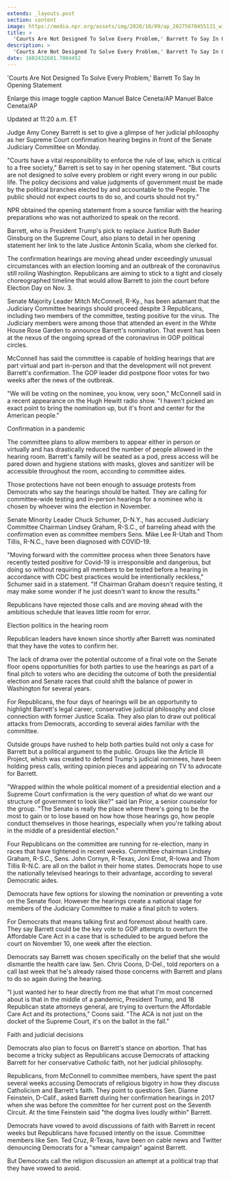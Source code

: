 ```yaml
--- 
extends: _layouts.post 
section: content 
image: https://media.npr.org/assets/img/2020/10/09/ap_20275670455131_wide-edc8c9efaf0bedb5bd18aed6c785b86b5791ffb7.jpg?s=1400 
title: > 
  'Courts Are Not Designed To Solve Every Problem,' Barrett To Say In Opening Statement 
description: > 
  'Courts Are Not Designed To Solve Every Problem,' Barrett To Say In Opening StatementEnlarge this image toggle caption Manuel Balce Ceneta/AP Manuel Balce Ceneta/APUpdated at 11:20 a.m."Courts have a vital responsibility to enforce the rule of law, which is critical to a free society," Barrett is set to say in her opening statement."But courts are not designed to solve every problem or right every wrong in our public life.The confirmation hearings are moving ahead under exceedingly unusual circumstances with an election looming and an outbreak of the coronavirus still roiling Washington.Committee members like Sen. Ted Cruz, R-Texas, have been on cable news and Twitter denouncing Democrats for a "smear campaign" against Barrett. 
date: 1602432681.7004452 
--- 
```

'Courts Are Not Designed To Solve Every Problem,' Barrett To Say In Opening Statement

Enlarge this image toggle caption Manuel Balce Ceneta/AP Manuel Balce Ceneta/AP

Updated at 11:20 a.m. ET

Judge Amy Coney Barrett is set to give a glimpse of her judicial philosophy as her Supreme Court confirmation hearing begins in front of the Senate Judiciary Committee on Monday.

"Courts have a vital responsibility to enforce the rule of law, which is critical to a free society," Barrett is set to say in her opening statement. "But courts are not designed to solve every problem or right every wrong in our public life. The policy decisions and value judgments of government must be made by the political branches elected by and accountable to the People. The public should not expect courts to do so, and courts should not try."

NPR obtained the opening statement from a source familiar with the hearing preparations who was not authorized to speak on the record.

Barrett, who is President Trump's pick to replace Justice Ruth Bader Ginsburg on the Supreme Court, also plans to detail in her opening statement her link to the late Justice Antonin Scalia, whom she clerked for.

The confirmation hearings are moving ahead under exceedingly unusual circumstances with an election looming and an outbreak of the coronavirus still roiling Washington. Republicans are aiming to stick to a tight and closely choreographed timeline that would allow Barrett to join the court before Election Day on Nov. 3.

Senate Majority Leader Mitch McConnell, R-Ky., has been adamant that the Judiciary Committee hearings should proceed despite 3 Republicans, including two members of the committee, testing positive for the virus. The Judiciary members were among those that attended an event in the White House Rose Garden to announce Barrett's nomination. That event has been at the nexus of the ongoing spread of the coronavirus in GOP political circles.

McConnell has said the committee is capable of holding hearings that are part virtual and part in-person and that the development will not prevent Barrett's confirmation. The GOP leader did postpone floor votes for two weeks after the news of the outbreak.

"We will be voting on the nominee, you know, very soon," McConnell said in a recent appearance on the Hugh Hewitt radio show. "I haven't picked an exact point to bring the nomination up, but it's front and center for the American people."

Confirmation in a pandemic

The committee plans to allow members to appear either in person or virtually and has drastically reduced the number of people allowed in the hearing room. Barrett's family will be seated as a pod, press access will be pared down and hygiene stations with masks, gloves and sanitizer will be accessible throughout the room, according to committee aides.

Those protections have not been enough to assuage protests from Democrats who say the hearings should be halted. They are calling for committee-wide testing and in-person hearings for a nominee who is chosen by whoever wins the election in November.

Senate Minority Leader Chuck Schumer, D-N.Y., has accused Judiciary Committee Chairman Lindsey Graham, R-S.C., of barreling ahead with the confirmation even as committee members Sens. Mike Lee R-Utah and Thom Tillis, R-N.C., have been diagnosed with COVID-19.

"Moving forward with the committee process when three Senators have recently tested positive for Covid-19 is irresponsible and dangerous, but doing so without requiring all members to be tested before a hearing in accordance with CDC best practices would be intentionally reckless," Schumer said in a statement. "If Chairman Graham doesn't require testing, it may make some wonder if he just doesn't want to know the results."

Republicans have rejected those calls and are moving ahead with the ambitious schedule that leaves little room for error.

Election politics in the hearing room

Republican leaders have known since shortly after Barrett was nominated that they have the votes to confirm her.

The lack of drama over the potential outcome of a final vote on the Senate floor opens opportunities for both parties to use the hearings as part of a final pitch to voters who are deciding the outcome of both the presidential election and Senate races that could shift the balance of power in Washington for several years.

For Republicans, the four days of hearings will be an opportunity to highlight Barrett's legal career, conservative judicial philosophy and close connection with former Justice Scalia. They also plan to draw out political attacks from Democrats, according to several aides familiar with the committee.

Outside groups have rushed to help both parties build not only a case for Barrett but a political argument to the public. Groups like the Article III Project, which was created to defend Trump's judicial nominees, have been holding press calls, writing opinion pieces and appearing on TV to advocate for Barrett.

"Wrapped within the whole political moment of a presidential election and a Supreme Court confirmation is the very question of what do we want our structure of government to look like?" said Ian Prior, a senior counselor for the group. "The Senate is really the place where there's going to be the most to gain or to lose based on how how those hearings go, how people conduct themselves in those hearings, especially when you're talking about in the middle of a presidential election."

Four Republicans on the committee are running for re-election, many in races that have tightened in recent weeks. Committee chairman Lindsey Graham, R-S.C., Sens. John Cornyn, R-Texas, Joni Ernst, R-Iowa and Thom Tillis R-N.C. are all on the ballot in their home states. Democrats hope to use the nationally televised hearings to their advantage, according to several Democratic aides.

Democrats have few options for slowing the nomination or preventing a vote on the Senate floor. However the hearings create a national stage for members of the Judiciary Committee to make a final pitch to voters.

For Democrats that means talking first and foremost about health care. They say Barrett could be the key vote to GOP attempts to overturn the Affordable Care Act in a case that is scheduled to be argued before the court on November 10, one week after the election.

Democrats say Barrett was chosen specifically on the belief that she would dismantle the health care law. Sen. Chris Coons, D-Del., told reporters on a call last week that he's already raised those concerns with Barrett and plans to do so again during the hearing.

"I just wanted her to hear directly from me that what I'm most concerned about is that in the middle of a pandemic, President Trump, and 18 Republican state attorneys general, are trying to overturn the Affordable Care Act and its protections," Coons said. "The ACA is not just on the docket of the Supreme Court, it's on the ballot in the fall."

Faith and judicial decisions

Democrats also plan to focus on Barrett's stance on abortion. That has become a tricky subject as Republicans accuse Democrats of attacking Barrett for her conservative Catholic faith, not her judicial philosophy.

Republicans, from McConnell to committee members, have spent the past several weeks accusing Democrats of religious bigotry in how they discuss Catholicism and Barrett's faith. They point to questions Sen. Dianne Feinstein, D-Calif., asked Barrett during her confirmation hearings in 2017 when she was before the committee for her current post on the Seventh Circuit. At the time Feinstein said "the dogma lives loudly within" Barrett.

Democrats have vowed to avoid discussions of faith with Barrett in recent weeks but Republicans have focused intently on the issue. Committee members like Sen. Ted Cruz, R-Texas, have been on cable news and Twitter denouncing Democrats for a "smear campaign" against Barrett.

But Democrats call the religion discussion an attempt at a political trap that they have vowed to avoid.